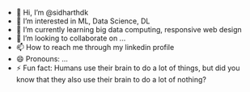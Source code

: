 - 👋 Hi, I’m @sidharthdk
- 👀 I’m interested in ML, Data Science, DL
- 🌱 I’m currently learning big data computing, responsive web design
- 💞️ I’m looking to collaborate on ...
- 📫 How to reach me through my linkedin profile
- 😄 Pronouns: ...
- ⚡ Fun fact: Humans use their brain to do a lot of things, but did you know that they also use their brain to do a lot of nothing?

<!---
sidharthdk/sidharthdk is a ✨ special ✨ repository because its `README.md` (this file) appears on your GitHub profile.
You can click the Preview link to take a look at your changes.
--->
